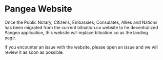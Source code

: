 # Pangea Website

Once the Public Notary, Citizens, Embassies, Consulates, Allies and Nations has been migrated from the current bitnation.co website to he decentralized Pangea application, this website will replace bitnation.co as the landing page. 

If you encounter an issue with the website, please open an issue and we will review it as soon as possible.




